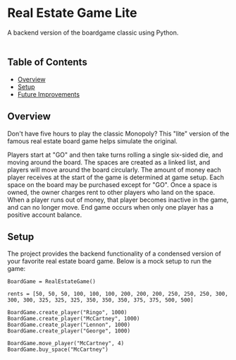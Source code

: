 # Real Estate Game Lite
A backend version of the boardgame classic using Python.
<br></br>

## Table of Contents
- [Overview](#overview)
- [Setup](#setup)
- [Future Improvements](future-imprv)


## Overview
Don't have five hours to play the classic Monopoly?  This "lite" version of the famous real estate board game helps simulate the original.

Players start at "GO" and then take turns rolling a single six-sided die, and moving around the board. The spaces are created as a linked list, and players will move around the board circularly. The amount of money each player receives at the start of the game is determined at game setup. Each space on the board may be purchased except for "GO". Once a space is owned, the owner charges rent to other players who land on the space. When a player runs out of money, that player becomes inactive in the game, and can no longer move. End game occurs when only one player has a positive account balance.


## Setup

The project provides the backend functionality of a condensed version of your favorite real estate board game.  Below is a mock setup to run the game:
```
BoardGame = RealEstateGame()

rents = [50, 50, 50, 100, 100, 100, 200, 200, 200, 250, 250, 250, 300, 300, 300, 325, 325, 325, 350, 350, 350, 375, 375, 500, 500]

BoardGame.create_player("Ringo", 1000)
BoardGame.create_player("McCartney", 1000)
BoardGame.create_player("Lennon", 1000)
BoardGame.create_player("George", 1000)

BoardGame.move_player("McCartney", 4)
BoardGame.buy_space("McCartney")
```
